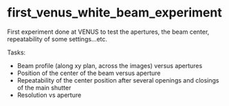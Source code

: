 # first_venus_white_beam_experiment
First experiment done at VENUS to test the apertures, the beam center, repeatability of some settings...etc.

Tasks:

* Beam profile (along xy plan, across the images) versus apertures
* Position of the center of the beam versus aperture
* Repeatability of the center position after several openings and closings of the main shutter
* Resolution vs aperture
 
